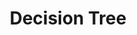 ---
word: "true"

title: "Decision Tree"

categories: ['']

tags: ['Decision', 'Tree']

arwords: 'شجرة القرار'

arexps: []

enwords: ['Decision Tree']

enexps: []

arlexicons: 'ش'

enlexicons: 'D'

authors: ['Ruqayya Roshdy']

translators: ['X']

citations: 'تطبيقات أساسية في المعالجة الآلية للغة العربية'

sources: 'مركز الملك عبدالله بن عبدالعزيز الدولي لخدمة اللغة العربية'

slug: ""
---